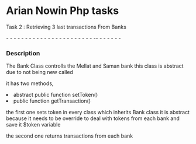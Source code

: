 <h1>Arian Nowin Php tasks </h1>
<p> Task 2 : Retrieving 3 last transactions From Banks</p>
- - - - - - - - - - - -  - - - - - - - - - - - -- - - - - - -

<h3> Description </h3>
<p>
The Bank Class controlls the Mellat and Saman bank
this class is abstract due to not being new called

it has two methods, 
<li> abstract public function setToken() </li>
<li> public function getTransaction() </li>

the first one sets token in every class which inherits Bank class
it is abstract because it needs to be override to deal with tokens from each bank and save it $token variable


the second one returns transactions from each bank
</p>
